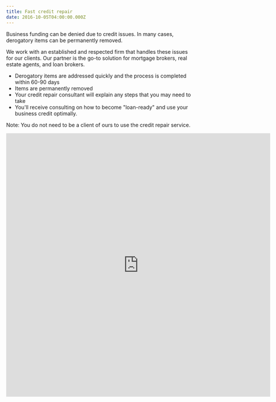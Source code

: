 ```yaml
---
title: Fast credit repair
date: 2016-10-05T04:00:00.000Z
---
```

Business funding can be denied due to credit issues. In many cases, derogatory items can be permanently removed. 

We work with an established and respected firm that handles these issues for our clients. Our partner is the go-to solution for mortgage brokers, real estate agents, and loan brokers.

* Derogatory items are addressed quickly and the process is completed within 60-90 days
* Items are permanently removed 
* Your credit repair consultant will explain any steps that you may need to take
* You'll receive consulting on how to become "loan-ready" and use your business credit optimally.

Note: You do not need to be a client of ours to use the credit repair service.

<iframe class="webform-frame" name="frame_lead" id="frame_lead"
                src="https://www.secureclientaccess.com/weblead/post/4q6n4q784q7n49794r6n5533/Svyy bhg guvf sbez sbe n serr Perqvg Ercnve pbafhygngvba/en/3362"
                height="713"  width="713"
                style="background:white"  frameborder="0" ></iframe>

